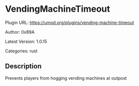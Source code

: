 # VendingMachineTimeout

Plugin URL: https://umod.org/plugins/vending-machine-timeout

Author: 0x89A

Latest Version: 1.0.15

Categories: rust

## Description

Prevents players from hogging vending machines at outpost
